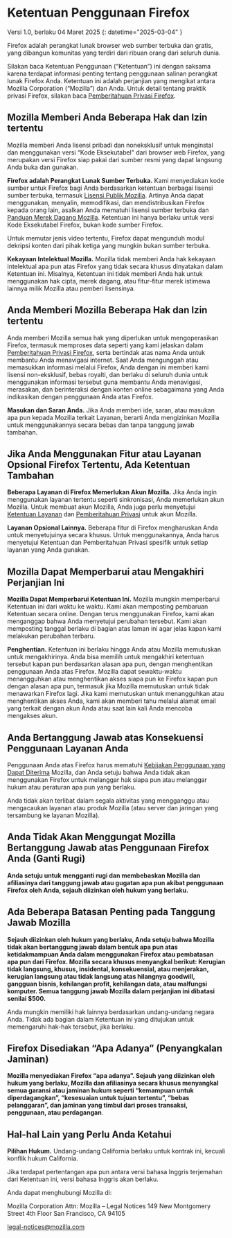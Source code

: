 # Ketentuan Penggunaan Firefox

Versi 1.0, berlaku 04 Maret 2025
{: datetime="2025-03-04" }

Firefox adalah perangkat lunak browser web sumber terbuka dan gratis, yang dibangun komunitas yang terdiri dari ribuan orang dari seluruh dunia.

Silakan baca Ketentuan Penggunaan (“Ketentuan”) ini dengan saksama karena terdapat informasi penting tentang penggunaan salinan perangkat lunak Firefox Anda. Ketentuan ini adalah perjanjian yang mengikat antara Mozilla Corporation (“Mozilla”) dan Anda. Untuk detail tentang praktik privasi Firefox, silakan baca [Pemberitahuan Privasi Firefox](https://www.mozilla.org/privacy/firefox/).

## Mozilla Memberi Anda Beberapa Hak dan Izin tertentu

Mozilla memberi Anda lisensi pribadi dan noneksklusif untuk menginstal dan menggunakan versi “Kode Eksekutabel" dari browser web Firefox, yang merupakan versi Firefox siap pakai dari sumber resmi yang dapat langsung Anda buka dan gunakan.

**Firefox adalah Perangkat Lunak Sumber Terbuka.** Kami menyediakan kode sumber untuk Firefox bagi Anda berdasarkan ketentuan berbagai lisensi sumber terbuka, termasuk [Lisensi Publik Mozilla](https://www.mozilla.org/MPL/). Artinya Anda dapat menggunakan, menyalin, memodifikasi, dan mendistribusikan Firefox kepada orang lain, asalkan Anda mematuhi lisensi sumber terbuka dan [Panduan Merek Dagang Mozilla](https://www.mozilla.org/foundation/trademarks/policy/). Ketentuan ini hanya berlaku untuk versi Kode Eksekutabel Firefox, bukan kode sumber Firefox.

Untuk memutar jenis video tertentu, Firefox dapat mengunduh modul dekripsi konten dari pihak ketiga yang mungkin bukan sumber terbuka.

**Kekayaan Intelektual Mozilla.** Mozilla tidak memberi Anda hak kekayaan intelektual apa pun atas Firefox yang tidak secara khusus dinyatakan dalam Ketentuan ini. Misalnya, Ketentuan ini tidak memberi Anda hak untuk menggunakan hak cipta, merek dagang, atau fitur-fitur merek istimewa lainnya milik Mozilla atau pemberi lisensinya.

## Anda Memberi Mozilla Beberapa Hak dan Izin tertentu

Anda memberi Mozilla semua hak yang diperlukan untuk mengoperasikan Firefox, termasuk memproses data seperti yang kami jelaskan dalam [Pemberitahuan Privasi Firefox](https://www.mozilla.org/privacy/firefox/), serta bertindak atas nama Anda untuk membantu Anda menavigasi internet. Saat Anda mengunggah atau memasukkan informasi melalui Firefox, Anda dengan ini memberi kami lisensi non-eksklusif, bebas royalti, dan berlaku di seluruh dunia untuk menggunakan informasi tersebut guna membantu Anda menavigasi, merasakan, dan berinteraksi dengan konten online sebagaimana yang Anda indikasikan dengan penggunaan Anda atas Firefox.

**Masukan dan Saran Anda.** Jika Anda memberi ide, saran, atau masukan apa pun kepada Mozilla terkait Layanan, berarti Anda mengizinkan Mozilla untuk menggunakannya secara bebas dan tanpa tanggung jawab tambahan.

## Jika Anda Menggunakan Fitur atau Layanan Opsional Firefox Tertentu, Ada Ketentuan Tambahan

**Beberapa Layanan di Firefox Memerlukan Akun Mozilla.** Jika Anda ingin menggunakan layanan tertentu seperti sinkronisasi, Anda memerlukan akun Mozilla. Untuk membuat akun Mozilla, Anda juga perlu menyetujui [Ketentuan Layanan](https://www.mozilla.org/about/legal/terms/services/) dan [Pemberitahuan Privasi](https://www.mozilla.org/privacy/mozilla-accounts/) untuk akun Mozilla.

**Layanan Opsional Lainnya.** Beberapa fitur di Firefox mengharuskan Anda untuk menyetujuinya secara khusus. Untuk menggunakannya, Anda harus menyetujui Ketentuan dan Pemberitahuan Privasi spesifik untuk setiap layanan yang Anda gunakan.

## Mozilla Dapat Memperbarui atau Mengakhiri Perjanjian Ini

**Mozilla Dapat Memperbarui Ketentuan Ini.** Mozilla mungkin memperbarui Ketentuan ini dari waktu ke waktu. Kami akan memposting pembaruan Ketentuan secara online. Dengan terus menggunakan Firefox, kami akan menganggap bahwa Anda menyetujui perubahan tersebut. Kami akan memposting tanggal berlaku di bagian atas laman ini agar jelas kapan kami melakukan perubahan terbaru.

**Penghentian.** Ketentuan ini berlaku hingga Anda atau Mozilla memutuskan untuk mengakhirinya. Anda bisa memilih untuk mengakhiri ketentuan tersebut kapan pun berdasarkan alasan apa pun, dengan menghentikan penggunaan Anda atas Firefox. Mozilla dapat sewaktu-waktu menangguhkan atau menghentikan akses siapa pun ke Firefox kapan pun dengan alasan apa pun, termasuk jika Mozilla memutuskan untuk tidak menawarkan Firefox lagi. Jika kami memutuskan untuk menangguhkan atau menghentikan akses Anda, kami akan memberi tahu melalui alamat email yang terkait dengan akun Anda atau saat lain kali Anda mencoba mengakses akun.

## Anda Bertanggung Jawab atas Konsekuensi Penggunaan Layanan Anda

Penggunaan Anda atas Firefox harus mematuhi [Kebijakan Penggunaan yang Dapat Diterima](https://www.mozilla.org/about/legal/acceptable-use/) Mozilla, dan Anda setuju bahwa Anda tidak akan menggunakan Firefox untuk melanggar hak siapa pun atau melanggar hukum atau peraturan apa pun yang berlaku.

Anda tidak akan terlibat dalam segala aktivitas yang mengganggu atau mengacaukan layanan atau produk Mozilla (atau server dan jaringan yang tersambung ke layanan Mozilla).

## Anda Tidak Akan Menggungat Mozilla Bertanggung Jawab atas Penggunaan Firefox Anda (Ganti Rugi)

**Anda setuju untuk mengganti rugi dan membebaskan Mozilla dan afiliasinya dari tanggung jawab atau gugatan apa pun akibat penggunaan Firefox oleh Anda, sejauh diizinkan oleh hukum yang berlaku.**

## Ada Beberapa Batasan Penting pada Tanggung Jawab Mozilla

**Sejauh diizinkan oleh hukum yang berlaku, Anda setuju bahwa Mozilla tidak akan bertanggung jawab dalam bentuk apa pun atas ketidakmampuan Anda dalam menggunakan Firefox atau pembatasan apa pun dari Firefox. Mozilla secara khusus menyangkal berikut: Kerugian tidak langsung, khusus, insidental, konsekuensial, atau menjerakan, kerugian langsung atau tidak langsung atas hilangnya goodwill, gangguan bisnis, kehilangan profit, kehilangan data, atau malfungsi komputer. Semua tanggung jawab Mozilla dalam perjanjian ini dibatasi senilai $500.**

Anda mungkin memiliki hak lainnya berdasarkan undang-undang negara Anda. Tidak ada bagian dalam Ketentuan ini yang ditujukan untuk memengaruhi hak-hak tersebut, jika berlaku.

## Firefox Disediakan “Apa Adanya” (Penyangkalan Jaminan)

**Mozilla menyediakan Firefox “apa adanya”. Sejauh yang diizinkan oleh hukum yang berlaku, Mozilla dan afiliasinya secara khusus menyangkal semua garansi atau jaminan hukum seperti “kemampuan untuk diperdagangkan”, “kesesuaian untuk tujuan tertentu”, “bebas pelanggaran”, dan jaminan yang timbul dari proses transaksi, penggunaan, atau perdagangan**.

## Hal-hal Lain yang Perlu Anda Ketahui

**Pilihan Hukum.** Undang-undang California berlaku untuk kontrak ini, kecuali konflik hukum California.

Jika terdapat pertentangan apa pun antara versi bahasa Inggris terjemahan dari Ketentuan ini, versi bahasa Inggris akan berlaku.

Anda dapat menghubungi Mozilla di:

Mozilla Corporation
Attn: Mozilla – Legal Notices
149 New Montgomery Street
4th Floor
San Francisco, CA 94105

legal-notices@mozilla.com

